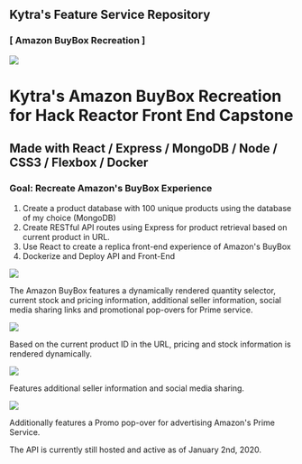 ## Kytra's Feature Service Repository
### [ Amazon BuyBox Recreation ]

<img src="https://i.imgur.com/bAH77vl.png">

# Kytra's Amazon BuyBox Recreation for Hack Reactor Front End Capstone
## Made with React / Express / MongoDB / Node / CSS3 / Flexbox / Docker

### Goal: Recreate Amazon's BuyBox Experience
1. Create a product database with 100 unique products using the database of my choice (MongoDB)
2. Create RESTful API routes using Express for product retrieval based on current product in URL.
3. Use React to create a replica front-end experience of Amazon's BuyBox
4. Dockerize and Deploy API and Front-End

<img src="https://media.giphy.com/media/lqeng8fJOSeo5NtDgM/giphy.gif">

The Amazon BuyBox features a dynamically rendered quantity selector, current stock and pricing information, additional seller information, social media sharing links and promotional pop-overs for Prime service.

<img src="https://media.giphy.com/media/UWEHsSO20LE1x2d1TP/giphy.gif">

Based on the current product ID in the URL, pricing and stock information is rendered dynamically. 

<img src="https://i.imgur.com/jPMCljo.png">

Features additional seller information and social media sharing.

<img src="https://media.giphy.com/media/fxTjV9Um5eZ5edn8wc/giphy.gif">

Additionally features a Promo pop-over for advertising Amazon's Prime Service.

The API is currently still hosted and active as of January 2nd, 2020.
